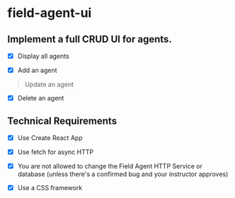 # field-agent-ui
## Implement a full CRUD UI for agents.

- [x] Display all agents

- [x] Add an agent

> Update an agent

- [x] Delete an agent

## Technical Requirements

- [x] Use Create React App

- [x] Use fetch for async HTTP

- [x] You are not allowed to change the Field Agent HTTP 
 Service or database (unless there's a confirmed bug and your instructor approves)

- [x] Use a CSS framework

 